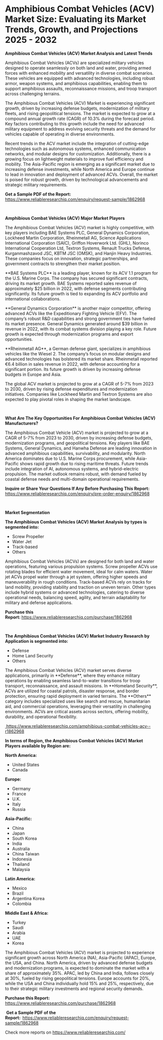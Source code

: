 <p><h1>Amphibious Combat Vehicles (ACV) Market Size: Evaluating its Market Trends, Growth, and Projections 2025 - 2032</h1></p><p><strong>Amphibious Combat Vehicles (ACV) Market Analysis and Latest Trends</strong></p>
<p><p>Amphibious Combat Vehicles (ACVs) are specialized military vehicles designed to operate seamlessly on both land and water, providing armed forces with enhanced mobility and versatility in diverse combat scenarios. These vehicles are equipped with advanced technologies, including robust armor, weapon systems, and amphibious capabilities, enabling them to support amphibious assaults, reconnaissance missions, and troop transport across challenging terrains.</p><p>The Amphibious Combat Vehicles (ACV) Market is experiencing significant growth, driven by increasing defense budgets, modernization of military fleets, and rising geopolitical tensions. The market is expected to grow at a compound annual growth rate (CAGR) of 10.3% during the forecast period. Key factors contributing to this growth include the need for advanced military equipment to address evolving security threats and the demand for vehicles capable of operating in diverse environments.</p><p>Recent trends in the ACV market include the integration of cutting-edge technologies such as autonomous systems, enhanced communication networks, and modular designs for customization. Additionally, there is a growing focus on lightweight materials to improve fuel efficiency and mobility. The Asia-Pacific region is emerging as a significant market due to increasing defense investments, while North America and Europe continue to lead in innovation and deployment of advanced ACVs. Overall, the market is poised for robust growth, driven by technological advancements and strategic military requirements.</p></p>
<p><strong>Get a Sample PDF of the Report:&nbsp;</strong> <a href="https://www.reliableresearchiq.com/enquiry/request-sample/1862968?utm_campaign=1129&utm_medium=2&utm_source=Github&utm_content=ia&utm_term=24012025&utm_id=amphibious-combat-vehicles-acv">https://www.reliableresearchiq.com/enquiry/request-sample/1862968</a></p>
<p>&nbsp;</p>
<p><strong>Amphibious Combat Vehicles (ACV) Major Market Players</strong></p>
<p><p>The Amphibious Combat Vehicles (ACV) market is highly competitive, with key players including BAE Systems PLC, General Dynamics Corporation, Lockheed Martin Corporation, Rheinmetall AG, Science Applications International Corporation (SAIC), Griffon Hoverwork Ltd. (GHL), Norinco International Cooperation Ltd, Textron Systems, Renault Trucks Defense, Kurganmashzavod JSC, KBTM JSC (OMSK), and Hanjin Heavy Industries. These companies focus on innovation, strategic partnerships, and government contracts to strengthen their market position.</p><p>**BAE Systems PLC** is a leading player, known for its ACV 1.1 program for the U.S. Marine Corps. The company has secured significant contracts, driving its market growth. BAE Systems reported sales revenue of approximately $25 billion in 2022, with defense segments contributing significantly. Its future growth is tied to expanding its ACV portfolio and international collaborations.</p><p>**General Dynamics Corporation** is another major competitor, offering advanced ACVs like the Expeditionary Fighting Vehicle (EFV). The company’s robust R&D capabilities and strong government ties have fueled its market presence. General Dynamics generated around $39 billion in revenue in 2022, with its combat systems division playing a key role. Future growth is expected through modernization programs and export opportunities.</p><p>**Rheinmetall AG**, a German defense giant, specializes in amphibious vehicles like the Wiesel 2. The company’s focus on modular designs and advanced technologies has bolstered its market share. Rheinmetall reported €6.4 billion in sales revenue in 2022, with defense accounting for a significant portion. Its future growth is driven by increasing defense budgets in Europe and Asia.</p><p>The global ACV market is projected to grow at a CAGR of 5-7% from 2023 to 2030, driven by rising defense expenditures and modernization initiatives. Companies like Lockheed Martin and Textron Systems are also expected to play pivotal roles in shaping the market landscape.</p></p>
<p>&nbsp;</p>
<p><strong>What Are The Key Opportunities For Amphibious Combat Vehicles (ACV) Manufacturers?</strong></p>
<p><p>The Amphibious Combat Vehicle (ACV) market is projected to grow at a CAGR of 5-7% from 2023 to 2030, driven by increasing defense budgets, modernization programs, and geopolitical tensions. Key players like BAE Systems, General Dynamics, and Hanwha Defense are leading innovation in advanced amphibious capabilities, survivability, and modularity. North America dominates due to U.S. Marine Corps procurement, while Asia-Pacific shows rapid growth due to rising maritime threats. Future trends include integration of AI, autonomous systems, and hybrid-electric propulsion. The market outlook remains robust, with demand fueled by coastal defense needs and multi-domain operational requirements.</p></p>
<p><strong>Inquire or Share Your Questions If Any Before Purchasing This Report:</strong> <a href="https://www.reliableresearchiq.com/enquiry/pre-order-enquiry/1862968?utm_campaign=1129&utm_medium=2&utm_source=Github&utm_content=ia&utm_term=24012025&utm_id=amphibious-combat-vehicles-acv">https://www.reliableresearchiq.com/enquiry/pre-order-enquiry/1862968</a></p>
<p>&nbsp;</p>
<p><strong>Market Segmentation</strong></p>
<p><strong>The Amphibious Combat Vehicles (ACV) Market Analysis by types is segmented into:</strong></p>
<p><ul><li>Screw Propeller</li><li>Water Jet</li><li>Track-based</li><li>Others</li></ul></p>
<p><p>Amphibious Combat Vehicles (ACVs) are designed for both land and water operations, featuring various propulsion systems. Screw propeller ACVs use rotating blades for efficient water movement, ideal for calm waters. Water jet ACVs propel water through a jet system, offering higher speeds and maneuverability in rough conditions. Track-based ACVs rely on tracks for land mobility, providing stability and traction on uneven terrain. Other types include hybrid systems or advanced technologies, catering to diverse operational needs, balancing speed, agility, and terrain adaptability for military and defense applications.</p></p>
<p><strong>Purchase this Report:&nbsp;</strong><a href="https://www.reliableresearchiq.com/purchase/1862968?utm_campaign=1129&utm_medium=2&utm_source=Github&utm_content=ia&utm_term=24012025&utm_id=amphibious-combat-vehicles-acv">https://www.reliableresearchiq.com/purchase/1862968</a></p>
<p>&nbsp;</p>
<p><strong>The Amphibious Combat Vehicles (ACV) Market Industry Research by Application is segmented into:</strong></p>
<p><ul><li>Defense</li><li>Home Land Security</li><li>Others</li></ul></p>
<p><p>The Amphibious Combat Vehicles (ACV) market serves diverse applications, primarily in **Defense**, where they enhance military operations by enabling seamless land-to-water transitions for troop transport, reconnaissance, and assault missions. In **Homeland Security**, ACVs are utilized for coastal patrols, disaster response, and border protection, ensuring rapid deployment in varied terrains. The **Others** category includes specialized uses like search and rescue, humanitarian aid, and commercial operations, leveraging their versatility in challenging environments. ACVs are critical assets across sectors, offering mobility, durability, and operational flexibility.</p></p>
<p><a href="https://www.reliableresearchiq.com/amphibious-combat-vehicles-acv--r1862968?utm_campaign=1129&utm_medium=2&utm_source=Github&utm_content=ia&utm_term=24012025&utm_id=amphibious-combat-vehicles-acv">&nbsp;https://www.reliableresearchiq.com/amphibious-combat-vehicles-acv--r1862968</a></p>
<p><strong>In terms of Region, the Amphibious Combat Vehicles (ACV) Market Players available by Region are:</strong></p>
<p>
    <p> <strong> North America: </strong>
        <ul>
            <li>United States</li>
            <li>Canada</li>
        </ul>
        </p> 
    <p> <strong> Europe: </strong>
        <ul>
            <li>Germany</li>
            <li>France</li>
            <li>U.K.</li>
            <li>Italy</li>
            <li>Russia</li>
        </ul>
        </p> 
    <p> <strong> Asia-Pacific: </strong>
        <ul>
            <li>China</li>
            <li>Japan</li>
            <li>South Korea</li>
            <li>India</li>
            <li>Australia</li>
            <li>China Taiwan</li>
            <li>Indonesia</li>
            <li>Thailand</li>
            <li>Malaysia</li>
        </ul>
        </p> 
    <p> <strong> Latin America: </strong>
        <ul>
            <li>Mexico</li>
            <li>Brazil</li>
            <li>Argentina Korea</li>
            <li>Colombia</li>
        </ul>
        </p> 
    <p> <strong> Middle East & Africa: </strong>
        <ul>
            <li>Turkey</li>
            <li>Saudi</li>
            <li>Arabia</li>
            <li>UAE</li>
            <li>Korea</li>
        </ul>
    </p>
    </p>
<p><p>The Amphibious Combat Vehicles (ACV) market is projected to experience significant growth across North America (NA), Asia-Pacific (APAC), Europe, the USA, and China. North America, driven by advanced defense budgets and modernization programs, is expected to dominate the market with a share of approximately 35%. APAC, led by China and India, follows closely at 30%, fueled by rising geopolitical tensions. Europe accounts for 20%, while the USA and China individually hold 15% and 25%, respectively, due to their strategic military investments and regional security demands.</p></p>
<p><strong>Purchase this Report: </strong><a href="https://www.reliableresearchiq.com/purchase/1862968?utm_campaign=1129&utm_medium=2&utm_source=Github&utm_content=ia&utm_term=24012025&utm_id=amphibious-combat-vehicles-acv">https://www.reliableresearchiq.com/purchase/1862968</a></p>
<p>&nbsp;<strong>Get a Sample PDF of the Report:&nbsp;&nbsp;</strong><a href="https://www.reliableresearchiq.com/enquiry/request-sample/1862968?utm_campaign=1129&utm_medium=2&utm_source=Github&utm_content=ia&utm_term=24012025&utm_id=amphibious-combat-vehicles-acv">https://www.reliableresearchiq.com/enquiry/request-sample/1862968</a></p>
<p><strong></strong></p>
<p>Check more reports on <a href="https://www.reliableresearchiq.com/?utm_campaign=1129&utm_medium=2&utm_source=Github&utm_content=ia&utm_term=24012025&utm_id=amphibious-combat-vehicles-acv">https://www.reliableresearchiq.com/</a></p>